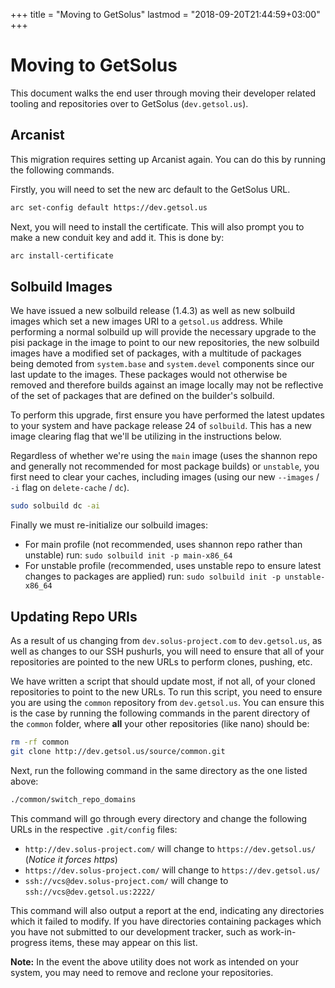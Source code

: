 +++
title = "Moving to GetSolus"
lastmod = "2018-09-20T21:44:59+03:00"
+++
# Moving to GetSolus

This document walks the end user through moving their developer related tooling and repositories over to GetSolus (`dev.getsol.us`).

## Arcanist

This migration requires setting up Arcanist again. You can do this by running the following commands.

Firstly, you will need to set the new arc default to the GetSolus URL.

``` bash
arc set-config default https://dev.getsol.us
```

Next, you will need to install the certificate. This will also prompt you to make a new conduit key and add it. This is done by:

``` bash
arc install-certificate
```

## Solbuild Images

We have issued a new solbuild release (1.4.3) as well as new solbuild images which set a new images URI to a `getsol.us` address. While performing a normal solbuild up will provide the necessary upgrade to the pisi package in the image to point to our new repositories, the new solbuild images have a modified set of packages, with a multitude of packages being demoted from `system.base` and `system.devel` components since our last update to the images. These packages would not otherwise be removed and therefore builds against an image locally may not be reflective of the set of packages that are defined on the builder's solbuild.

To perform this upgrade, first ensure you have performed the latest updates to your system and have package release 24 of `solbuild`. This has a new image clearing flag that we'll be utilizing in the instructions below.

Regardless of whether we're using the `main` image (uses the shannon repo and generally not recommended for most package builds) or `unstable`, you first need to clear your caches, including images (using our new `--images` / `-i` flag on `delete-cache` / `dc`).

``` bash
sudo solbuild dc -ai
```

Finally we must re-initialize our solbuild images:

- For main profile (not recommended, uses shannon repo rather than unstable) run: `sudo solbuild init -p main-x86_64`
- For unstable profile (recommended, uses unstable repo to ensure latest changes to packages are applied) run: `sudo solbuild init -p unstable-x86_64`

## Updating Repo URIs

As a result of us changing from `dev.solus-project.com` to `dev.getsol.us`, as well as changes to our SSH pushurls, you will need to ensure that all of your repositories are pointed to the new URLs to perform clones, pushing, etc.

We have written a script that should update most, if not all, of your cloned repositories to point to the new URLs. To run this script, you need to ensure you are using the `common` repository from `dev.getsol.us`. You can ensure this is the case by running the following commands in the parent directory of the `common` folder, where **all** your other repositories (like nano) should be:

``` bash
rm -rf common
git clone http://dev.getsol.us/source/common.git
```

Next, run the following command in the same directory as the one listed above:

``` bash
./common/switch_repo_domains
```

This command will go through every directory and change the following URLs in the respective `.git/config` files:

- `http://dev.solus-project.com/` will change to `https://dev.getsol.us/` (*Notice it forces https*)
- `https://dev.solus-project.com/` will change to `https://dev.getsol.us/`
- `ssh://vcs@dev.solus-project.com/` will change to `ssh://vcs@dev.getsol.us:2222/`

This command will also output a report at the end, indicating any directories which it failed to modify. If you have directories containing packages which you have not submitted to our development tracker, such as work-in-progress items, these may appear on this list.

**Note:** In the event the above utility does not work as intended on your system, you may need to remove and reclone your repositories.